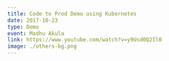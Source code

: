```yaml
---
title: Code to Prod Demo using Kubernetes
date: 2017-10-23
type: Demo
event: Madhu Akula
link: https://www.youtube.com/watch?v=y9Usd0Q2Il0
image: ./others-bg.png
---
```

